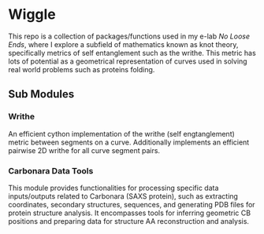 # Wiggle

This repo is a collection of packages/functions used in my e-lab _No Loose Ends_, where I explore a subfield of mathematics known as knot theory, specifically metrics of self entanglement such as the writhe. This metric has lots of potential as a geometrical representation of curves used in solving real world problems such as proteins folding.

## Sub Modules

### Writhe
An efficient cython implementation of the writhe (self engtanglement) metric between segments on a curve.
Additionally implements an efficient pairwise 2D writhe for all curve segment pairs.

### Carbonara Data Tools
This module provides functionalities for processing specific data inputs/outputs related
to Carbonara (SAXS protein), such as extracting coordinates, secondary structures, sequences, and
generating PDB files for protein structure analysis. It encompasses tools for inferring
geometric CB positions and preparing data for structure AA reconstruction and analysis.